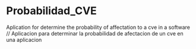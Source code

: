# Probabilidad_CVE
Aplication for determine the probability of affectation to a cve in a software //
Aplicacion para determinar la probabilidad de afectacion de un cve en una aplicacion
